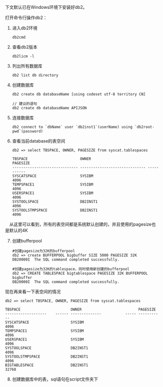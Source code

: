 下文默认已在Windows环境下安装好db2。

打开命令行操作db2：

1. 进入db2环境

   ```
   db2cmd
   ```

2. 查看db2版本

   ```
   db2licm -l
   ```

3. 列出所有数据库

   ```
   db2 list db directory
   ```

4. 创建数据库

   ```
   db2 create db databaseName [using codeset utf-8 territory CN]
   
   // 建议的语句
   db2 create db databaseName APIJSON
   ```

5. 连接数据库

   ```
   db2 connect to `dbName` user `db2inst1`(userName) using `db2root-pwd`(password)
   ```
6. 查看当前database的表空间

   ```
   db2 => select TBSPACE, OWNER, PAGESIZE from syscat.tablespaces

   TBSPACE                        OWNER                          PAGESIZE   
   ------------------------------ ------------------------------ -----------
   SYSCATSPACE                    SYSIBM                                4096
   TEMPSPACE1                     SYSIBM                                4096
   USERSPACE1                     SYSIBM                                4096
   SYSTOOLSPACE                   DB2INST1                              4096
   SYSTOOLSTMPSPACE               DB2INST1                              4096
   ```

 从这里可以看到，所有的表空间都是系统默认创建的，并且使用的pagesize也是默认的4K

7. 创建bufferpool

   ```
   #创建pagesize为32K的bufferpool
   db2 => create BUFFERPOOL bigbuffer SIZE 5000 PAGESIZE 32K
   DB20000I  The SQL command completed successfully.

   #创建pagesize为32K的tablespace，同时使用新创建的bufferpool
   db2 => CREATE TABLESPACE bigtablespace PAGESIZE 32K BUFFERPOOL bigbuffer
   DB20000I  The SQL command completed successfully.
   ```

现在再来看一下表空间的情况

   ```
   db2 => select TBSPACE, OWNER, PAGESIZE from syscat.tablespaces

   TBSPACE                       OWNER                          PAGESIZE   
   -------------------    ------ --------------           ----- -----------
   SYSCATSPACE                   SYSIBM                                4096
   TEMPSPACE1                    SYSIBM                                4096
   USERSPACE1                    SYSIBM                                4096
   SYSTOOLSPACE                  DB2INST1                              4096
   SYSTOOLSTMPSPACE              DB2INST1                              4096
   BIGTABLESPACE                 DB2INST1                             32768
   ```

8. 创建数据库中的表，sql语句在script文件夹下

   
